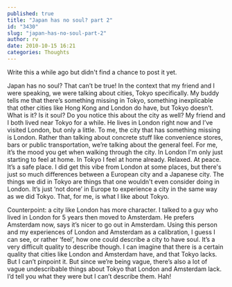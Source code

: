 ```yaml
---
published: true
title: "Japan has no soul? part 2"
id: "3430"
slug: "japan-has-no-soul-part-2"
author: rv
date: 2010-10-15 16:21
categories: Thoughts
---
```

Write this a while ago but didn't find a chance to post it yet.

Japan has no soul? That can’t be true! In the context that my friend and I were speaking, we were talking about cities, Tokyo specifically. My buddy tells me that there’s something missing in Tokyo, something inexplicable that other cities like Hong Kong and London do have, but Tokyo doesn’t. What is it? Is it soul? Do you notice this about the city as well? My friend and I both lived near Tokyo for a while. He lives in London right now and I’ve visited London, but only a little. To me, the city that has something missing is London. Rather than talking about concrete stuff like convenience stores, bars or public transportation, we’re talking about the general feel. For me, it’s the mood you get when walking through the city. In London I'm only just starting to feel at home. In Tokyo I feel at home already. Relaxed. At peace. It’s a safe place. I did get this vibe from London at some places, but there's just so much differences between a European city and a Japanese city. The things we did in Tokyo are things that one wouldn't even consider doing in London. It’s just ‘not done’ in Europe to experience a city in the same way as we did Tokyo. That, for me, is what I like about Tokyo.

Counterpoint: a city like London has more character. I talked to a guy who lived in London for 5 years then moved to Amsterdam. He prefers Amsterdam now, says it’s nicer to go out in Amsterdam. Using this person and my experiences of London and Amsterdam as a calibration, I guess I can see, or rather ‘feel’, how one could describe a city to have soul. It’s a very difficult quality to describe though. I can imagine that there is a certain quality that cities like London and Amsterdam have, and that Tokyo lacks. But I can’t pinpoint it. But since we’re being vague, there’s also a lot of vague undescribable things about Tokyo that London and Amsterdam lack. I’d tell you what they were but I can’t describe them. Hah!

&nbsp;